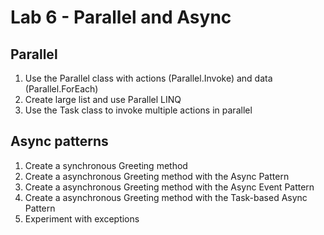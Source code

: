 # Lab 6 - Parallel and Async

## Parallel

1. Use the Parallel class with actions (Parallel.Invoke) and data (Parallel.ForEach)
2. Create large list and use Parallel LINQ 
3. Use the Task class to invoke multiple actions in parallel


## Async patterns

1. Create a synchronous Greeting method
2. Create a asynchronous Greeting method with the Async Pattern
3. Create a asynchronous Greeting method with the Async Event Pattern
4. Create a asynchronous Greeting method with the Task-based Async Pattern
5. Experiment with exceptions  



